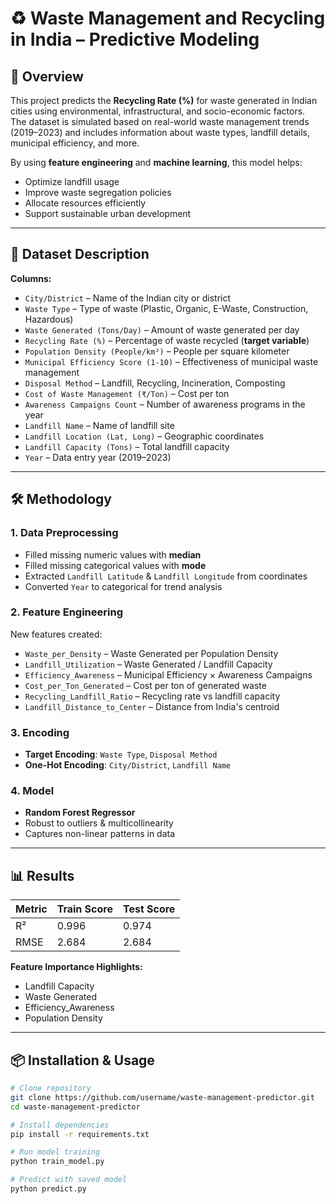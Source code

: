 # ♻ Waste Management and Recycling in India – Predictive Modeling

## 📌 Overview
This project predicts the **Recycling Rate (%)** for waste generated in Indian cities using environmental, infrastructural, and socio-economic factors.  
The dataset is simulated based on real-world waste management trends (2019–2023) and includes information about waste types, landfill details, municipal efficiency, and more.  

By using **feature engineering** and **machine learning**, this model helps:
- Optimize landfill usage
- Improve waste segregation policies
- Allocate resources efficiently
- Support sustainable urban development

---

## 📂 Dataset Description

**Columns:**
- `City/District` – Name of the Indian city or district
- `Waste Type` – Type of waste (Plastic, Organic, E-Waste, Construction, Hazardous)
- `Waste Generated (Tons/Day)` – Amount of waste generated per day
- `Recycling Rate (%)` – Percentage of waste recycled (**target variable**)
- `Population Density (People/km²)` – People per square kilometer
- `Municipal Efficiency Score (1-10)` – Effectiveness of municipal waste management
- `Disposal Method` – Landfill, Recycling, Incineration, Composting
- `Cost of Waste Management (₹/Ton)` – Cost per ton
- `Awareness Campaigns Count` – Number of awareness programs in the year
- `Landfill Name` – Name of landfill site
- `Landfill Location (Lat, Long)` – Geographic coordinates
- `Landfill Capacity (Tons)` – Total landfill capacity
- `Year` – Data entry year (2019–2023)

---

## 🛠 Methodology

### 1. Data Preprocessing
- Filled missing numeric values with **median**
- Filled missing categorical values with **mode**
- Extracted `Landfill Latitude` & `Landfill Longitude` from coordinates
- Converted `Year` to categorical for trend analysis

### 2. Feature Engineering
New features created:
- `Waste_per_Density` – Waste Generated per Population Density
- `Landfill_Utilization` – Waste Generated / Landfill Capacity
- `Efficiency_Awareness` – Municipal Efficiency × Awareness Campaigns
- `Cost_per_Ton_Generated` – Cost per ton of generated waste
- `Recycling_Landfill_Ratio` – Recycling rate vs landfill capacity
- `Landfill_Distance_to_Center` – Distance from India's centroid

### 3. Encoding
- **Target Encoding**: `Waste Type`, `Disposal Method`
- **One-Hot Encoding**: `City/District`, `Landfill Name`

### 4. Model
- **Random Forest Regressor**
- Robust to outliers & multicollinearity
- Captures non-linear patterns in data

---

## 📊 Results

| Metric   | Train Score | Test Score |
|----------|-------------|------------|
| R²       | 0.996       | 0.974      |
| RMSE     | 2.684       | 2.684      |

**Feature Importance Highlights:**
- Landfill Capacity
- Waste Generated
- Efficiency_Awareness
- Population Density

---

## 📦 Installation & Usage

```bash
# Clone repository
git clone https://github.com/username/waste-management-predictor.git
cd waste-management-predictor

# Install dependencies
pip install -r requirements.txt

# Run model training
python train_model.py

# Predict with saved model
python predict.py
